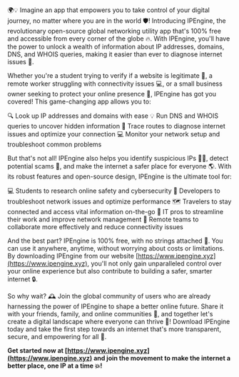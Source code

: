 🌍💡 Imagine an app that empowers you to take control of your digital journey, no matter where you are in the world 🛡️! Introducing IPEngine, the revolutionary open-source global networking utility app that's 100% free and accessible from every corner of the globe 🔥. With IPEngine, you'll have the power to unlock a wealth of information about IP addresses, domains, DNS, and WHOIS queries, making it easier than ever to diagnose internet issues 📡.

Whether you're a student trying to verify if a website is legitimate 🤔, a remote worker struggling with connectivity issues 💻, or a small business owner seeking to protect your online presence 🏢, IPEngine has got you covered! This game-changing app allows you to:

🔍 Look up IP addresses and domains with ease
💡 Run DNS and WHOIS queries to uncover hidden information
🚀 Trace routes to diagnose internet issues and optimize your connection
💻 Monitor your network setup and troubleshoot common problems

But that's not all! IPEngine also helps you identify suspicious IPs 🕵️‍♀️, detect potential scams 💸, and make the internet a safer place for everyone 🌎. With its robust features and open-source design, IPEngine is the ultimate tool for:

💻 Students to research online safety and cybersecurity
👥 Developers to troubleshoot network issues and optimize performance
🗺️ Travelers to stay connected and access vital information on-the-go
🔧 IT pros to streamline their work and improve network management
👫 Remote teams to collaborate more effectively and reduce connectivity issues

And the best part? IPEngine is 100% free, with no strings attached 🎁. You can use it anywhere, anytime, without worrying about costs or limitations. By downloading IPEngine from our website [https://www.ipengine.xyz](https://www.ipengine.xyz), you'll not only gain unparalleled control over your online experience but also contribute to building a safer, smarter internet 🔒.

So why wait? 🕰️ Join the global community of users who are already harnessing the power of IPEngine to shape a better online future. Share it with your friends, family, and online communities 📢, and together let's create a digital landscape where everyone can thrive 💪! Download IPEngine today and take the first step towards an internet that's more transparent, secure, and empowering for all 🌟.

**Get started now at [https://www.ipengine.xyz](https://www.ipengine.xyz) and join the movement to make the internet a better place, one IP at a time 💥!**